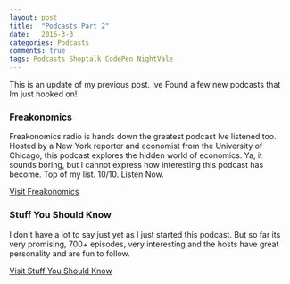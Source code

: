 ```yaml
---
layout: post
title:  "Podcasts Part 2"
date:   2016-3-3
categories: Podcasts
comments: true
tags: Podcasts Shoptalk CodePen NightVale
---
```


This is an update of my previous post. Ive Found a few new podcasts that Im just hooked on!



### Freakonomics
Freakonomics radio is hands down the greatest podcast Ive listened too. Hosted by a New York reporter and economist from the University of Chicago, this podcast explores the hidden world of economics. Ya, it sounds boring, but I cannot express how interesting this podcast has become. Top of my list. 10/10. Listen Now.


[Visit Freakonomics](freakonomics.com)

### Stuff You Should Know
I don't have a lot to say just yet as I just started this podcast. But so far its very promising, 700+ episodes, very interesting and the hosts have great personality and are fun to follow.

[Visit Stuff You Should Know](http://www.stuffyoushouldknow.com/)
